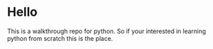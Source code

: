 # Hello

This is a walkthrough repo for python.
So if your interested in learning python from scratch this is the place.
